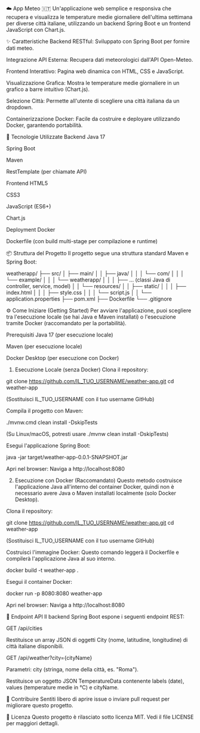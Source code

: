 ☁️ App Meteo 🇮🇹
Un'applicazione web semplice e responsiva che recupera e visualizza le temperature medie giornaliere dell'ultima settimana per diverse città italiane, utilizzando un backend Spring Boot e un frontend JavaScript con Chart.js.

✨ Caratteristiche
Backend RESTful: Sviluppato con Spring Boot per fornire dati meteo.

Integrazione API Esterna: Recupera dati meteorologici dall'API Open-Meteo.

Frontend Interattivo: Pagina web dinamica con HTML, CSS e JavaScript.

Visualizzazione Grafica: Mostra le temperature medie giornaliere in un grafico a barre intuitivo (Chart.js).

Selezione Città: Permette all'utente di scegliere una città italiana da un dropdown.

Containerizzazione Docker: Facile da costruire e deployare utilizzando Docker, garantendo portabilità.

🚀 Tecnologie Utilizzate
Backend
Java 17

Spring Boot

Maven

RestTemplate (per chiamate API)

Frontend
HTML5

CSS3

JavaScript (ES6+)

Chart.js

Deployment
Docker

Dockerfile (con build multi-stage per compilazione e runtime)

📦 Struttura del Progetto
Il progetto segue una struttura standard Maven e Spring Boot:

weatherapp/
├── src/
│   ├── main/
│   │   ├── java/
│   │   │   └── com/
│   │   │       └── example/
│   │   │           └── weatherapp/
│   │   │               ├── ... (classi Java di controller, service, model)
│   │   └── resources/
│   │       ├── static/
│   │       │   ├── index.html
│   │       │   ├── style.css
│   │       │   └── script.js
│   │       └── application.properties
├── pom.xml
├── Dockerfile
└── .gitignore

⚙️ Come Iniziare (Getting Started)
Per avviare l'applicazione, puoi scegliere tra l'esecuzione locale (se hai Java e Maven installati) o l'esecuzione tramite Docker (raccomandato per la portabilità).

Prerequisiti
Java 17 (per esecuzione locale)

Maven (per esecuzione locale)

Docker Desktop (per esecuzione con Docker)

1. Esecuzione Locale (senza Docker)
Clona il repository:

git clone https://github.com/IL_TUO_USERNAME/weather-app.git
cd weather-app

(Sostituisci IL_TUO_USERNAME con il tuo username GitHub)

Compila il progetto con Maven:

./mvnw.cmd clean install -DskipTests

(Su Linux/macOS, potresti usare ./mvnw clean install -DskipTests)

Esegui l'applicazione Spring Boot:

java -jar target/weather-app-0.0.1-SNAPSHOT.jar

Apri nel browser:
Naviga a http://localhost:8080

2. Esecuzione con Docker (Raccomandato)
Questo metodo costruisce l'applicazione Java all'interno del container Docker, quindi non è necessario avere Java o Maven installati localmente (solo Docker Desktop).

Clona il repository:

git clone https://github.com/IL_TUO_USERNAME/weather-app.git
cd weather-app

(Sostituisci IL_TUO_USERNAME con il tuo username GitHub)

Costruisci l'immagine Docker:
Questo comando leggerà il Dockerfile e compilerà l'applicazione Java al suo interno.

docker build -t weather-app .

Esegui il container Docker:

docker run -p 8080:8080 weather-app

Apri nel browser:
Naviga a http://localhost:8080

🔌 Endpoint API
Il backend Spring Boot espone i seguenti endpoint REST:

GET /api/cities

Restituisce un array JSON di oggetti City (nome, latitudine, longitudine) di città italiane disponibili.

GET /api/weather?city={cityName}

Parametri: city (stringa, nome della città, es. "Roma").

Restituisce un oggetto JSON TemperatureData contenente labels (date), values (temperature medie in °C) e cityName.

🤝 Contribuire
Sentiti libero di aprire issue o inviare pull request per migliorare questo progetto.

📄 Licenza
Questo progetto è rilasciato sotto licenza MIT. Vedi il file LICENSE per maggiori dettagli.
